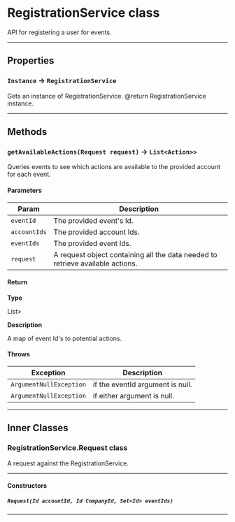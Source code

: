 # RegistrationService class

API for registering a user for events.

---
## Properties

### `Instance` → `RegistrationService`

Gets an instance of RegistrationService. @return RegistrationService instance.

---
## Methods
### `getAvailableActions(Request request)` → `List<Action>>`

Queries events to see which actions are available to the provided account for each event.

#### Parameters
|Param|Description|
|-----|-----------|
|`eventId` |  The provided event's Id. |
|`accountIds` |  The provided account Ids. |
|`eventIds` |  The provided event Ids. |
|`request` |  A request object containing all the data needed to retrieve available actions. |

#### Return

**Type**

List<Action>>

**Description**

A map of event Id's to potential actions.

#### Throws
|Exception|Description|
|---------|-----------|
|`ArgumentNullException` |  if the eventId argument is null. |
|`ArgumentNullException` |  if either argument is null. |

---
## Inner Classes

### RegistrationService.Request class

A request against the RegistrationService.

---
#### Constructors
##### `Request(Id accountId, Id CompanyId, Set<Id> eventIds)`
---
